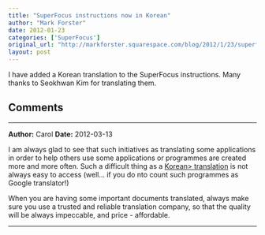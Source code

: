 ```yaml
---
title: "SuperFocus instructions now in Korean"
author: "Mark Forster"
date: 2012-01-23
categories: ['SuperFocus']
original_url: "http://markforster.squarespace.com/blog/2012/1/23/superfocus-instructions-now-in-korean.html"
layout: post
---
```


I have added a Korean translation to the SuperFocus instructions. Many thanks to Seokhwan Kim for translating them.


## Comments

---

**Author:** Carol
**Date:** 2012-03-13

I am always glad to see that such initiatives as translating some applications in order to help others use some applications or programmes are created more and more often. Such a difficult thing as a <a  
href ="<http://www.rosettatranslation.com/korean-translation/">Korean> translation</a> is not always easy to access (well... if you do nto count such programmes as Google translator!)  
  
When you are having some important documents translated, always make sure you use a trusted and reliable translation company, so that the quality will be always impeccable, and price - affordable.

---
